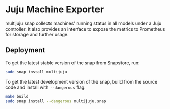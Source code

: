 # Juju Machine Exporter

multijuju snap collects machines' running status in all models under a Juju controller. It also provides an interface to expose the metrics to Prometheus for storage and further usage.

## Deployment
To get the latest stable version of the snap from Snapstore, run:
```bash
sudo snap install multijuju
```
To get the latest development version of the snap, build from the source code and install with `--dangerous` flag:
```bash
make build
sudo snap install --dangerous multijuju.snap
```
